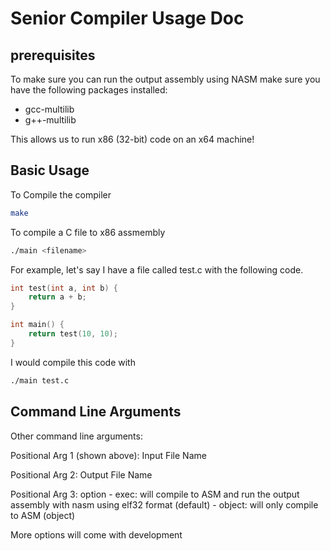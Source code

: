 # Senior Compiler Usage Doc

## prerequisites
To make sure you can run the output assembly using NASM make sure you have the following packages installed:
- gcc-multilib
- g++-multilib

This allows us to run x86 (32-bit) code on an x64 machine!

## Basic Usage
To Compile the compiler

``` bash
make
```

To compile a C file to x86 assmembly

```bash
./main <filename>
```

For example, let's say I have a file called test.c with the following code.

```c 
int test(int a, int b) {
	return a + b;
}

int main() {
	return test(10, 10);
}
```

I would compile this code with
```bash
./main test.c
```

## Command Line Arguments

Other command line arguments:

Positional Arg 1 (shown above): Input File Name

Positional Arg 2: Output File Name

Positional Arg 3: option
	- exec: will compile to ASM and run the output assembly with nasm using elf32 format (default)
	- object: will only compile to ASM (object)


More options will come with development